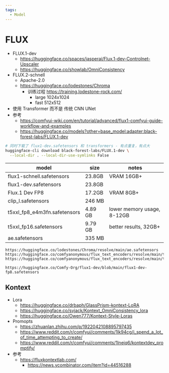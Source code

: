 ```yaml
---
tags:
  - Model
---
```


# FLUX

- FLUX.1-dev
  - https://huggingface.co/spaces/jasperai/Flux.1-dev-Controlnet-Upscaler
  - https://huggingface.co/showlab/OmniConsistency
- FLUX.2-schnell
  - Apache-2.0
  - https://huggingface.co/lodestones/Chroma
    - 训练过程 https://training.lodestone-rock.com/
      - large 1024x1024
      - fast 512x512
- 使用 Transformer 而不是 传统 CNN UNet
- 参考
  - https://comfyui-wiki.com/en/tutorial/advanced/flux1-comfyui-guide-workflow-and-examples
  - https://huggingface.co/models?other=base_model:adapter:black-forest-labs/FLUX.1-dev

```bash
# 同时下载了 flux1-dev.safetensors 和 transformers - 有点重复，有点大
huggingface-cli download black-forest-labs/FLUX.1-dev \
  --local-dir . --local-dir-use-symlinks False
```

| model                        | size    | notes                      |
| ---------------------------- | ------- | -------------------------- |
| flux1-schnell.safetensors    | 23.8GB  | VRAM 16GB+                 |
| flux1-dev.safetensors        | 23.8GB  |
| Flux.1 Dev FP8               | 17.2GB  | VRAM 8GB+                  |
| clip_l.safetensors           | 246 MB  |
| t5xxl_fp8_e4m3fn.safetensors | 4.89 GB | lower memory usage, 8-12GB |
| t5xxl_fp16.safetensors       | 9.79 GB | better results, 32GB+      |
| ae.safetensors               | 335 MB  |

```
https://huggingface.co/lodestones/Chroma/resolve/main/ae.safetensors
https://huggingface.co/comfyanonymous/flux_text_encoders/resolve/main/t5xxl_fp8_e4m3fn.safetensors
https://huggingface.co/comfyanonymous/flux_text_encoders/resolve/main/t5xxl_fp16.safetensors

https://huggingface.co/Comfy-Org/flux1-dev/blob/main/flux1-dev-fp8.safetensors
```

## Kontext

- Lora
  - https://huggingface.co/drbaph/GlassPrism-kontext-LoRA
  - https://huggingface.co/svjack/Kontext_OmniConsistency_lora
  - https://huggingface.co/Owen777/Kontext-Style-Loras
- Promopts
  - https://zhuanlan.zhihu.com/p/1922042108895797435
  - https://www.reddit.com/r/comfyui/comments/1lk94cg/i_spend_a_lot_of_time_attempting_to_create/
  - https://www.reddit.com/r/comfyui/comments/1lnejq6/kontextdev_promptify/
- 参考
  - https://fluxkontextlab.com/
    - https://news.ycombinator.com/item?id=44516288
